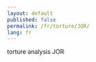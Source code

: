 ```yaml
---
layout: default
published: false
permalink: /fr/torture/JOR/
lang: fr
---
```


torture analysis JOR

